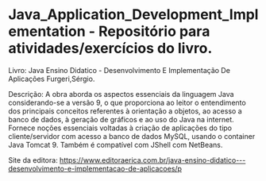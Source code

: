 # Java_Application_Development_Implementation - Repositório para atividades/exercícios do livro.
Livro: Java Ensino Didatico - Desenvolvimento E Implementação De Aplicações Furgeri,Sérgio.
 
Descrição: A obra aborda os aspectos essenciais da linguagem Java considerando-se a versão 9, o que proporciona ao leitor o entendimento dos principais conceitos referentes à orientação a objetos, ao acesso a banco de dados, à geração de gráficos e ao uso do Java na internet. Fornece noções essenciais voltadas à criação de aplicações do tipo cliente/servidor com acesso a banco de dados MySQL, usando o container Java Tomcat 9. Também é compatível com JShell com NetBeans.

Site da editora: https://www.editoraerica.com.br/java-ensino-didatico---desenvolvimento-e-implementacao-de-aplicacoes/p
